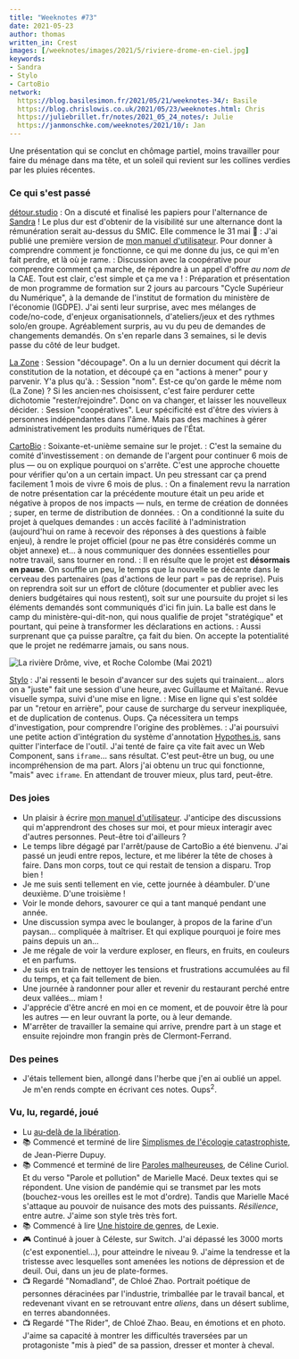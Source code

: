 ```yaml
---
title: "Weeknotes #73"
date: 2021-05-23
author: thomas
written_in: Crest
images: [/weeknotes/images/2021/5/riviere-drome-en-ciel.jpg]
keywords:
- Sandra
- Stylo
- CartoBio
network:
  https://blog.basilesimon.fr/2021/05/21/weeknotes-34/: Basile
  https://blog.chrislowis.co.uk/2021/05/23/weeknotes.html: Chris
  https://juliebrillet.fr/notes/2021_05_24_notes/: Julie
  https://janmonschke.com/weeknotes/2021/10/: Jan
---
```


Une présentation qui se conclut en chômage partiel, moins travailler pour faire du ménage dans ma tête, et un soleil qui revient sur les collines verdies par les pluies récentes.

<!--more-->

### Ce qui s'est passé

[détour.studio]
: On a discuté et finalisé les papiers pour l'alternance de [Sandra] ! Le plus dur est d'obtenir de la visibilité sur une alternance dont la rémunération serait au-dessus du SMIC. Elle commence le 31 mai 🙌
: J'ai publié une première version de [mon manuel d'utilisateur](/manuel/#readout). Pour donner à comprendre comment je fonctionne, ce qui me donne du jus, ce qui m'en fait perdre, et là où je rame.
: Discussion avec la coopérative pour comprendre comment ça marche, de répondre à un appel d'offre _au nom de_ la CAE. Tout est clair, c'est simple et ça me va !
: Préparation et présentation de mon programme de formation sur 2 jours au parcours "Cycle Supérieur du Numérique", à la demande de l'institut de formation du ministère de l'économie (IGDPE). J'ai senti leur surprise, avec mes mélanges de code/no-code, d'enjeux organisationnels, d'ateliers/jeux et des rythmes solo/en groupe. Agréablement surpris, au vu du peu de demandes de changements demandés. On s'en reparle dans 3 semaines, si le devis passe du côté de leur budget.

[La Zone]
: Session "découpage". On a lu un dernier document qui décrit la constitution de la notation, et découpé ça en "actions à mener" pour y parvenir. Y'a plus qu'à.
: Session "nom". Est-ce qu'on garde le même nom (La Zone) ? Si les ancien·nes choisissent, c'est faire perdurer cette dichotomie "rester/rejoindre". Donc on va changer, et laisser les nouvelleux décider.
: Session "coopératives". Leur spécificité est d'être des viviers à personnes indépendantes dans l'âme. Mais pas des machines à gérer administrativement les produits numériques de l'État.

[CartoBio]
: Soixante-et-unième semaine sur le projet.
: C'est la semaine du comité d'investissement : on demande de l'argent pour continuer 6 mois de plus — ou on explique pourquoi on s'arrête. C'est une approche chouette pour vérifier qu'on a un certain impact. Un peu stressant car ça prend facilement 1 mois de vivre 6 mois de plus.
: On a finalement revu la narration de notre présentation car la précédente mouture était un peu aride et négative à propos de nos impacts — nuls, en terme de création de données ; super, en terme de distribution de données.
: On a conditionné la suite du projet à quelques demandes : un accès facilité à l'administration (aujourd'hui on rame à recevoir des réponses à des questions à faible enjeu), à rendre le projet officiel (pour ne pas être considérés comme un objet annexe) et… à nous communiquer des données essentielles pour notre travail, sans tourner en rond.
: Il en résulte que le projet est **désormais en pause**. On souffle un peu, le temps que la nouvelle se décante dans le cerveau des partenaires (pas d'actions de leur part = pas de reprise). Puis on reprendra soit sur un effort de clôture (documenter et publier avec les deniers budgétaires qui nous restent), soit sur une poursuite du projet si les éléments demandés sont communiqués d'ici fin juin. La balle est dans le camp du ministère-qui-dit-non, qui nous qualifie de projet "stratégique" et pourtant, qui peine à transformer les déclarations en actions.
: Aussi surprenant que ça puisse paraître, ça fait du bien. On accepte la potentialité que le projet ne redémarre jamais, ou sans nous.

![](/weeknotes/images/2021/5/riviere-drome-en-ciel.jpg "La rivière Drôme, vive, et Roche Colombe (Mai 2021)")

[Stylo]
: J'ai ressenti le besoin d'avancer sur des sujets qui trainaient… alors on a "juste" fait une session d'une heure, avec Guillaume et Maïtané. Revue visuelle sympa, suivi d'une mise en ligne.
: Mise en ligne qui s'est soldée par un "retour en arrière", pour cause de surcharge du serveur inexpliquée, et de duplication de contenus. Oups. Ça nécessitera un temps d'investigation, pour comprendre l'origine des problèmes.
: J'ai poursuivi une petite action d'intégration du système d'annotation [Hypothes.is](https://hypothes.is), sans quitter l'interface de l'outil. J'ai tenté de faire ça vite fait avec un Web Component, sans `iframe`… sans résultat. C'est peut-être un bug, ou une incompréhension de ma part. Alors j'ai obtenu un truc qui fonctionne, "mais" avec `iframe`. En attendant de trouver mieux, plus tard, peut-être.

### Des joies

- Un plaisir à écrire [mon manuel d'utilisateur](/manuel/#readout). J'anticipe des discussions qui m'apprendront des choses sur moi, et pour mieux interagir avec d'autres personnes. Peut-être toi d'ailleurs ?
- Le temps libre dégagé par l'arrêt/pause de CartoBio a été bienvenu. J'ai passé un jeudi entre repos, lecture, et me libérer la tête de choses à faire. Dans mon corps, tout ce qui restait de tension a disparu. Trop bien !
- Je me suis senti tellement en vie, cette journée à déambuler. D'une deuxième. D'une troisième !
- Voir le monde dehors, savourer ce qui a tant manqué pendant une année.
- Une discussion sympa avec le boulanger, à propos de la farine d'un paysan… compliquée à maîtriser. Et qui explique pourquoi je foire mes pains depuis un an…
- Je me régale de voir la verdure exploser, en fleurs, en fruits, en couleurs et en parfums.
- Je suis en train de nettoyer les tensions et frustrations accumulées au fil du temps, et ça fait tellement de bien.
- Une journée à randonner pour aller et revenir du restaurant perché entre deux vallées… miam !
- J'apprécie d'être ancré en moi en ce moment, et de pouvoir être là pour les autres — en leur ouvrant la porte, ou à leur demande.
- M'arrêter de travailler la semaine qui arrive, prendre part à un stage et ensuite rejoindre mon frangin près de Clermont-Ferrand.

### Des peines

- J'étais tellement bien, allongé dans l'herbe que j'en ai oublié un appel. Je m'en rends compte en écrivant ces notes. Oups<sup>2</sup>.

### Vu, lu, regardé, joué

- Lu [au-delà de la libération](https://lexperiencedudesordre.com/2021/05/20/au-dela-de-la-liberation/).
- 📚 Commencé et terminé de lire [Simplismes de l'écologie catastrophiste](https://aoc.media/livres/jean-pierre-dupuy-simplismes-de-lecologie-catastrophistecontre-les-collapsologues-et-les-optimistes-beats-reaffirmer-le-catastrophisme-eclaire/), de Jean-Pierre Dupuy.
- 📚 Commencé et terminé de lire [Paroles malheureuses](https://aoc.media/livres/celine-curiol-paroles-malheureusesmarielle-mace-parole-et-pollution/), de Céline Curiol. Et du verso "Parole et pollution" de Marielle Macé. Deux textes qui se répondent. Une vision de pandémie qui se transmet par les mots (bouchez-vous les oreilles est le mot d'ordre). Tandis que Marielle Macé s'attaque au pouvoir de nuisance des mots des puissants. _Résilience_, entre autre. J'aime son style très très fort.
- 📚 Commencé à lire [Une histoire de genres](https://m.marabout.com/une-histoire-de-genres-9782501149679), de Lexie.
- 🎮 Continué à jouer à Céleste, sur Switch. J'ai dépassé les 3000 morts (c'est exponentiel…), pour atteindre le niveau 9. J'aime la tendresse et la tristesse avec lesquelles sont amenées les notions de dépression et de deuil. Oui, dans un jeu de plate-formes.
- 📺 Regardé "Nomadland", de Chloé Zhao. Portrait poétique de personnes déracinées par l'industrie, trimballée par le travail bancal, et redevenant vivant en se retrouvant entre _aliens_, dans un désert sublime, en terres abandonnées.
- 📺 Regardé "The Rider", de Chloé Zhao. Beau, en émotions et en photo. J'aime sa capacité à montrer les difficultés traversées par un protagoniste "mis à pied" de sa passion, dresser et monter à cheval.

[détour.studio]: /
[Stylo]: https://github.com/EcrituresNumeriques/stylo
[CartoBio]: https://cartobio.org/
[La Zone]: http://la.zone
[YesWiki]: https://yeswiki.net
[DataGalaxy]: https://www.datagalaxy.com/
[Classes à 12]: https://beta.gouv.fr/startups/classes12.html

[Noémie]: https://noemiegirard.co
[Sandra]: https://sandrakpodar.net/
[Juliette]: https://twitter.com/ju_net01
[Sofia]: https://twitter.com/sofiaboulaarab
[Guillaume]: https://www.yuzutech.fr/
[Antoine]: https://www.quaternum.net/
[Yannick]: https://elsif.fr/
[Basile]: https://basilesimon.fr/
[Maïtané]: https://maiwann.net/
[Laurent]: https://cocotier.xyz/
